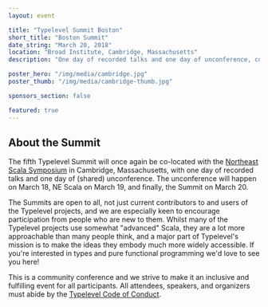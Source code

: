```yaml
---
layout: event

title: "Typelevel Summit Boston"
short_title: "Boston Summit"
date_string: "March 20, 2018"
location: "Broad Institute, Cambridge, Massachusetts"
description: "One day of recorded talks and one day of unconference, co-located with NE Scala."

poster_hero: "/img/media/cambridge.jpg"
poster_thumb: "/img/media/cambridge-thumb.jpg"

sponsors_section: false

featured: true
---
```


## About the Summit

The fifth Typelevel Summit will once again be co-located with the [Northeast Scala Symposium](http://www.nescala.org/) in Cambridge, Massachusetts, with one day of recorded talks and one day of (shared) unconference.
The unconference will happen on March 18, NE Scala on March 19, and finally, the Summit on March 20.

The Summits are open to all, not just current contributors to and users of the Typelevel projects, and we are especially keen to encourage participation from people who are new to them.
Whilst many of the Typelevel projects use somewhat "advanced" Scala, they are a lot more approachable than many people think, and a major part of Typelevel's mission is to make the ideas they embody much more widely accessible.
If you're interested in types and pure functional programming we'd love to see you here!

This is a community conference and we strive to make it an inclusive and fulfilling event for all participants. All attendees, speakers, and organizers must abide by the [Typelevel Code of Conduct](/conduct.html).
